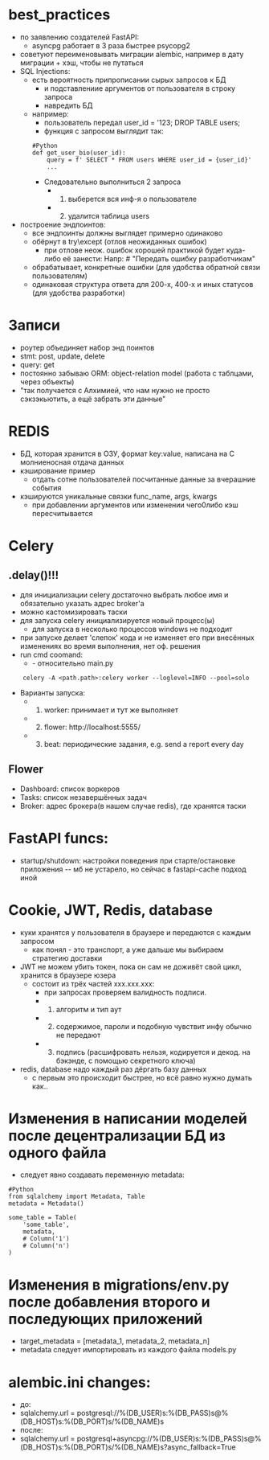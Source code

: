 # best_practices
- по заявлению создателей FastAPI:
    - asyncpg работает в 3 раза быстрее psycopg2
- советуют переименовывать миграции alembic, например в дату миграции + хэш, чтобы не путаться
- SQL Injections:
    - есть вероятность припрописании сырых запросов к БД
        - и подставлениие аргументов от пользователя в строку запроса
        - навредить БД
    - например:
        - пользователь передал user_id = '123; DROP TABLE users;
        - функция с запросом выглядит так:
        ```
        #Python
        def get_user_bio(user_id):
            query = f' SELECT * FROM users WHERE user_id = {user_id}'
            ...
        ```
        - Следовательно выполниться 2 запроса
            - 1) выберется вся инф-я о пользователе
            - 2) удалится таблица users
- построение эндпоинтов:
    - все эндпоинты должны выглядет примерно одинаково
    - обёрнут в try\except (отлов неожиданных ошибок)
        - при отлове неож. ошибок хорошей практикой будет куда-либо её занести:
        Напр: # "Передать ошибку разработчикам"
    - обрабатывает, конкретные ошибки (для удобства обратной связи пользователям)
    - одинаковая структура ответа для 200-х, 400-х и иных статусов (для удобства разработки)
# Записи
- роутер объединяет набор энд поинтов
- stmt: post, update, delete
- query: get
- постоянно забываю ORM: object-relation model (работа с таблцами, через объекты)
- "так получается с Алхимией, что нам нужно не просто сэкзэкьютить,
        а ещё забрать эти данные"
# REDIS
- БД, которая хранится в ОЗУ, формат key:value, написана на C молниеносная отдача данных
- кэширование пример
    - отдать сотне пользователей посчитанные данные за вчерашние события
- кэшируются уникальные связки func_name, args, kwargs
    - при добавлении аргументов или изменении чего0либо кэш пересчитывается
# Celery
## .delay()!!!
- для инициализации celery достаточно выбрать любое имя и обязательно указать адрес broker'a
- можно кастомизировать таски
- для запуска celery инициализируется новый процесс(ы) 
    - для запуска в несколько процессов windows не подходит
- при запуске делает 'слепок' кода и не изменяет его при внесённых
    изменениях во время выполнения, нет оф. решения 
- run cmd coomand:
    - <path> - относительно main.py
```
    celery -A <path.path>:celery worker --loglevel=INFO --pool=solo
```
- Варианты запуска:
    - 1) worker: принимает и тут же выполняет
    - 2) flower: http://localhost:5555/
    - 3) beat: периодические задания, e.g. send a report every day
## Flower
- Dashboard: список воркеров
- Tasks: список незавершённых задач
- Broker: адрес брокера(в нашем случае redis), где хранятся таски
# FastAPI funcs:
- startup/shutdown: настройки поведения при старте/остановке приложения
    -- мб не устарело, но сейчас в fastapi-cache подход иной
# Cookie, JWT, Redis, database
- куки хранятся у пользователя в браузере и передаются с каждым запросом
    - как понял - это транспорт, а уже дальше мы выбираем стратегию доставки
- JWT не можем убить токен, пока он сам не доживёт свой цикл, хранится в браузере юзера
    - состоит из трёх частей xxx.xxx.xxx:
        - при запросах проверяем валидность подписи.
        - 1) алгоритм и тип аут
        - 2) содержимое, пароли и подобную чувствит инфу обычно не передают
        - 3) подпись (расшифровать нельзя, кодируется и декод. на бэкэнде, с помощью секретного ключа)
- redis, database надо каждый раз дёргать базу данных
    - с первым это происходит быстрее, но всё равно нужно думать как..

# Изменения в написании моделей после децентрализации БД из одного файла
- следует явно создавать переменную metadata:
```
#Python
from sqlalchemy import Metadata, Table
metadata = Metadata()

some_table = Table(
    'some_table',
    metadata,
    # Column('1')
    # Column('n')
)
```

# Изменения в migrations/env.py после добавления второго и последующих приложений
- target_metadata = [metadata_1, metadata_2, metadata_n]
- metadata следует импортировать из каждого файла models.py

# alembic.ini changes:
- до:
- sqlalchemy.url = postgresql://%(DB_USER)s:%(DB_PASS)s@%(DB_HOST)s:%(DB_PORT)s/%(DB_NAME)s
- после:
- sqlalchemy.url = postgresql+asyncpg://%(DB_USER)s:%(DB_PASS)s@%(DB_HOST)s:%(DB_PORT)s/%(DB_NAME)s?async_fallback=True
